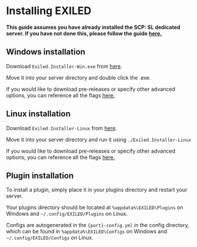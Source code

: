 # Installing EXILED

**This guide assumes you have already installed the SCP: SL dedicated server. If you have not done this, please follow the guide [here.](https://en.scpslgame.com/index.php?title=Guide:Hosting_a_server)**

## Windows installation

Download `Exiled.Installer-Win.exe` from [here](https://github.com/galaxy119/EXILED/releases).

Move it into your server directory and double click the .exe.

If you would like to download pre-releases or specify other advanced options, you can reference all the flags [here.](https://github.com/Exiled-Team/EXILED/blob/master/Exiled.Installer/README.md)

## Linux installation

Download `Exiled.Installer-Linux` from [here](https://github.com/galaxy119/EXILED/releases).

Move it into your server directory and run it using `./Exiled.Installer-Linux`

If you would like to download pre-releases or specify other advanced options, you can reference all the flags [here.](https://github.com/Exiled-Team/EXILED/blob/master/Exiled.Installer/README.md)

## Plugin installation

To install a plugin, simply place it in your plugins directory and restart your server.

Your plugins directory should be located at `%appdata%\EXILED\Plugins` on Windows and `~/.config/EXILED/Plugins` on Linux.

Configs are autogenerated in the `{port}-config.yml` in the config directory, which can be found in `%appdata%\EXILED\Configs` on Windows and `~/.config/EXILED/Configs` on Linux.
